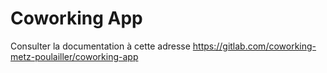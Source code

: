 # Coworking App
Consulter la documentation à cette adresse https://gitlab.com/coworking-metz-poulailler/coworking-app